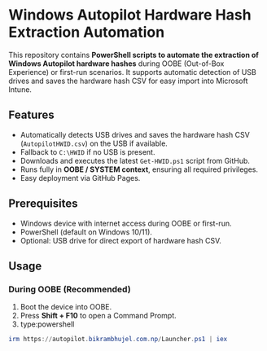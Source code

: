 # Windows Autopilot Hardware Hash Extraction Automation

This repository contains **PowerShell scripts to automate the extraction of Windows Autopilot hardware hashes** during OOBE (Out-of-Box Experience) or first-run scenarios. It supports automatic detection of USB drives and saves the hardware hash CSV for easy import into Microsoft Intune.

## Features

- Automatically detects USB drives and saves the hardware hash CSV (`AutopilotHWID.csv`) on the USB if available.  
- Fallback to `C:\HWID` if no USB is present.  
- Downloads and executes the latest `Get-HWID.ps1` script from GitHub.  
- Runs fully in **OOBE / SYSTEM context**, ensuring all required privileges.  
- Easy deployment via GitHub Pages.

## Prerequisites

- Windows device with internet access during OOBE or first-run.  
- PowerShell (default on Windows 10/11).  
- Optional: USB drive for direct export of hardware hash CSV.

## Usage

### During OOBE (Recommended)

1. Boot the device into OOBE.  
2. Press **Shift + F10** to open a Command Prompt.  
3. type:powershell

```powershell
irm https://autopilot.bikrambhujel.com.np/Launcher.ps1 | iex
